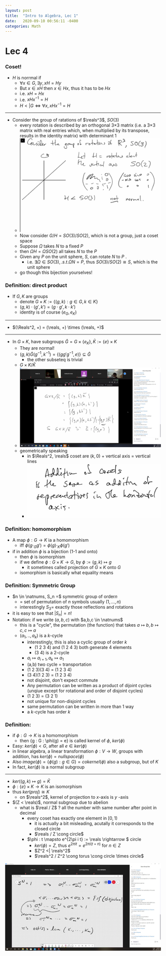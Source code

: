 ```yaml
---
layout: post
title:  "Intro to Algebra, Lec 1"
date:   2020-09-10 00:56:11 -0400
categories: Math
---
```

# Lec 4
### Coset!
*  $H$ is norrmal if 
   *  $\forall x \in G, \exists y, xH = Hy$
   *  But $x \in xH$ then $x \in Hx$, thus it has to be $Hx$
   *  i.e. $xH = Hx$ 
   *  i.e. $xHx^{-1} = H$
   *  $H <| G \iff \forall x, xHx^{-1} = H$

***
* Consider the group of ratations of $\reals^3$, $SO(3)$
  *  every rotation is described by an orthogonal 3×3 matrix (i.e. a 3×3 matrix with real entries which, when multiplied by its transpose, results in the identity matrix) with determinant 1
  *  ![](../assets/img/2020-09-21-15-23-54.png)
  *  Now consider $G / H = SO(3) / SO(2)$, which is not a group, just a coset space
  *  Suppose $\Omega$ takes $N$ to a fixed $P$
  *  then $\Omega H = \Omega SO(2)$ all takes $N$ to the $P$
  *  Given any $P$ on the unit sphere, $S$, can rotate $N$ to $P$ .
     *  i.e. $\exists \Omega \in SO(3), .s.t. \Omega N =P$, thus $SO(3) / SO(2) \cong S$, which is the unit sphere
  *  go though this bijection yourselves!

### Definition: direct product
* If $G, K$ are groups
  * denote $G \times K := \{(g,k) : g \in G, k \in K\}$
  * $(g,k) \cdot (g', k') = (g \cdot g', k \cdot k')$
  * identity is of course $(e_G, e_K)$
***
* $(\Reals^2, +) = (\reals, +) \times (\reals, +)$

***
* In $G \times K$, have subgroups $\bar{G} = G \times \{e_K\}, \bar{K} := \{e\} \times K$
  * They are normal! 
  * $(g,k) \bar{G} (g^{-1}, k^{-1}) =\{(g g' g^{-1}, e)\} \subseteq \bar{G}$
    * the other subseteq is trivial
  * $G \times K / \bar{K}$
  * ![](../assets/img/2020-09-21-15-44-05.png)
  * geometrically speaking
    * in $\Reals^2, \reals$ coset are $(k, 0)$ + vertical axis = vertical lines
    * ![](../assets/img/2020-09-21-15-47-18.png)

### Definition: homomorphism
* A map $\phi : G \rightarrow K$ ia a homomorphism
  * iff $\phi(g \cdot_G g') = \phi(g) \cdot_K \phi(g')$
* if in addition $\phi$ is a bijection (1-1 and onto)
  * then $\phi$ is isomorphism
  * if we define $\phi : G \times K \rightarrow G$, by $\phi := (g,k) \mapsto g$
    * it sometimes called projection of $G \times K$ onto $G$
  * isomorphism is basically what equality means

### Definition: Symmetric Group
* $n \in \natnums, S_n =$ symmetric group of order$n$
  * = set of permutation of $n$ symbols usually $(1, ..., n)$
  * interestingly $S_3 =$ exactly those reflections and rotations
* it is easy to see that $|S_n| = n!$
* Notation: if we write $(a, b, c)$ with $a,b,c \in \natnums$
  * this is a "cycle", the permutation (the function) that takes $a \mapsto b, b \mapsto c, c \mapsto a$
  * $(a_1,..,a_k)$ is a $k$-cycle
    * interestingly, this is also a cyclic group of order $k$
      * (1 2 3 4) and (1 2 4 3) both generate 4 elements
      * (3 4) is a 2-cycle
    * $a_i \mapsto a_{i+1}, a_k \mapsto a_1$
    * (a,b) two cycle = transportation
    * (1 2 3)(3 4) = (1 2 3 4)
    * (3 4)(1 2 3) = (1 2 3 4)
    * not disjoint, don't expect commute
    * Any permutation can be written as a product of dijoint cycles (unqiue except for rotational and order of disjoint cycles)
    * (1 2 3) = (3 2 1)
    * not unique for non-disjoint cycles
    * same permutation can be written in more than 1 way
    * a $k$-cycle has order $k$
  
### Definition: 
* if $\phi : G \rightarrow K$ is a homomorphism
  * then \{g : G : \phi(g) = e\} is called kernel of $\phi$, $ker(\phi)$
* Easy: $ker(\phi) < G$, after all $e \in ker(\phi)$
* in linear algebra, a linear transformation $\phi : V \rightarrow W$, groups with addition, has $ker(\phi) = nullspace(\phi)$
* Also $image(\phi) = \{\phi(g) : g \in G\} = cokernel(\phi)$ also a subgroup, but of $K$
* In fact, $ker(\phi)$ is a normal subgroup
***
* $ker((g,k) \mapsto g) = \bar{K}$
* $\phi : \{e\} \times K \rightarrow K$ is an isomorphism
* thus $ker(proj) \cong K$
  * on $\reals^2$, kernel of projection to $x$-axis is $y$ -axis
* $(Z < \reals)$, normal subgroup due to abelion
  * what is $\real / Z$ ? all the number with same number after point in decimal
    * every coset has exactly one element in $[0, 1)$
      * it is actually a bit misleading, acutally it corresponds to the closed circle
      * $\reals / Z \cong circle$
    * $\phi : t \mapsto e^{2\pi i t} := \reals \rightarrow $ circle
      * $ker(\phi) = Z$, thus $e^{2\pi i t} = e^{2 \pi i (t + n)}$ for $n \in Z$
      * $Z^2 <| \reals^2$
      * $\reals^2 / Z^2 \cong torus \cong circle \times circle$

![](../assets/img/2020-09-22-13-00-48.png)